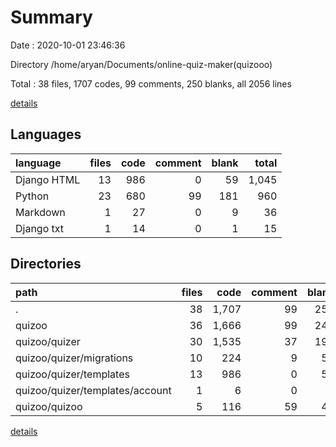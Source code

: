 # Summary

Date : 2020-10-01 23:46:36

Directory /home/aryan/Documents/online-quiz-maker(quizooo)

Total : 38 files,  1707 codes, 99 comments, 250 blanks, all 2056 lines

[details](details.md)

## Languages
| language | files | code | comment | blank | total |
| :--- | ---: | ---: | ---: | ---: | ---: |
| Django HTML | 13 | 986 | 0 | 59 | 1,045 |
| Python | 23 | 680 | 99 | 181 | 960 |
| Markdown | 1 | 27 | 0 | 9 | 36 |
| Django txt | 1 | 14 | 0 | 1 | 15 |

## Directories
| path | files | code | comment | blank | total |
| :--- | ---: | ---: | ---: | ---: | ---: |
| . | 38 | 1,707 | 99 | 250 | 2,056 |
| quizoo | 36 | 1,666 | 99 | 240 | 2,005 |
| quizoo/quizer | 30 | 1,535 | 37 | 192 | 1,764 |
| quizoo/quizer/migrations | 10 | 224 | 9 | 56 | 289 |
| quizoo/quizer/templates | 13 | 986 | 0 | 59 | 1,045 |
| quizoo/quizer/templates/account | 1 | 6 | 0 | 0 | 6 |
| quizoo/quizoo | 5 | 116 | 59 | 43 | 218 |

[details](details.md)